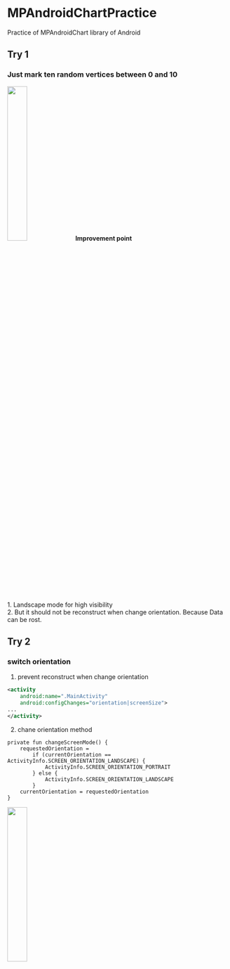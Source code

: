 # MPAndroidChartPractice
Practice of MPAndroidChart library of Android

## Try 1
### Just mark ten random vertices between 0 and 10
<img src="https://user-images.githubusercontent.com/57310034/98114282-5dce9e00-1ee8-11eb-8879-b7d2125346c8.jpeg" width="30%" height="30%"/>
<b>Improvement point</b> <br>
1. Landscape mode for high visibility <br>
2. But it should not be reconstruct when change orientation. Because Data can be rost. <br>

## Try 2
### switch orientation
1. prevent reconstruct when change orientation
```xml
<activity 
    android:name=".MainActivity"
    android:configChanges="orientation|screenSize">
...
</activity>
```
2. chane orientation method
```
private fun changeScreenMode() {
    requestedOrientation =
        if (currentOrientation == ActivityInfo.SCREEN_ORIENTATION_LANDSCAPE) {
            ActivityInfo.SCREEN_ORIENTATION_PORTRAIT
        } else {
            ActivityInfo.SCREEN_ORIENTATION_LANDSCAPE
        }
    currentOrientation = requestedOrientation
}
```
<img src="https://user-images.githubusercontent.com/57310034/98118706-f2d49580-1eee-11eb-81c9-b873d70d60b8.gif" width="30%" height="30%"/>

